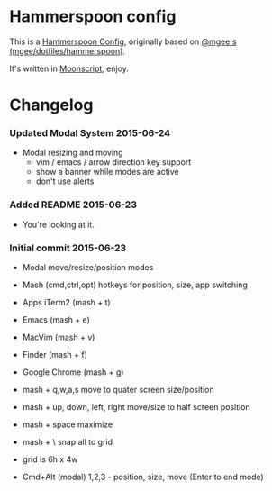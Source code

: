 # Hammerspoon config

This is a [Hammerspoon Config][1], originally based on [@mgee's][2] [(mgee/dotfiles/hammerspoon)][3].

It's written in [Moonscript][4], enjoy.

# Changelog

### Updated Modal System 2015-06-24

- Modal resizing and moving
    - vim / emacs / arrow direction key support
    - show a banner while modes are active
    - don't use alerts

### Added README 2015-06-23

- You're looking at it.

### Initial commit 2015-06-23

- Modal move/resize/position modes
- Mash (cmd,ctrl,opt) hotkeys for position, size, app switching

- Apps iTerm2 (mash + t)
- Emacs (mash + e)
- MacVim (mash + v)
- Finder (mash + f)
- Google Chrome (mash + g)

- mash + q,w,a,s move to quater screen size/position
- mash + up, down, left, right move/size to half screen position
- mash + space maximize
- mash + \ snap all to grid
- grid is 6h x 4w

- Cmd+Alt (modal) 1,2,3 - position, size, move (Enter to end mode)

[1]: http://www.hammerspoon.org/
[2]: https://github.com/mgee
[3]: https://github.com/mgee/dotfiles/tree/master/hammerspoon
[4]: http://moonscript.org
